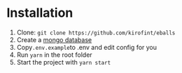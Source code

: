 # Installation

1. Clone: `git clone https://github.com/kirofint/eballs`
2. Create a [mongo database](https://www.mongodb.com/)
3. Copy`.env.example`to .env and edit config for you
4. Run `yarn` in the root folder
5. Start the project with `yarn start`
